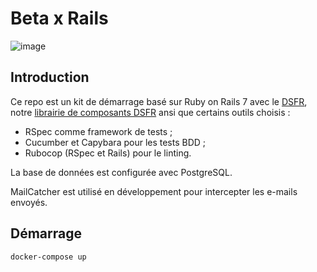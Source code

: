 # Beta x Rails

![image](https://user-images.githubusercontent.com/107635/182360512-9fd4be19-bdf9-4a02-8f9c-94abf94e0164.png)


## Introduction

Ce repo est un kit de démarrage basé sur Ruby on Rails 7 avec le
[DSFR](https://www.systeme-de-design.gouv.fr/), notre [librairie de
composants DSFR](https://github.com/betagouv/dsfr-view-components)
ansi que certains outils choisis :

* RSpec comme framework de tests ;
* Cucumber et Capybara pour les tests BDD ;
* Rubocop (RSpec et Rails) pour le linting.

La base de données est configurée avec PostgreSQL.

MailCatcher est utilisé en développement pour intercepter les e-mails
envoyés.

## Démarrage

```shell
docker-compose up
```
